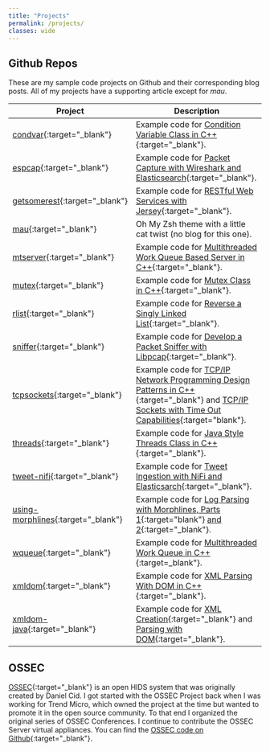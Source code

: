 ```yaml
---
title: "Projects"
permalink: /projects/
classes: wide
---
```

## Github Repos

These are my sample code projects on Github and their corresponding blog posts.  All of my projects have a supporting article except for *mau*.

| Project              | Description                 |
| -------------------- | --------------------------- |
| [condvar](https://github.com/vichargrave/condvar){:target="_blank"} | Example code for [Condition Variable Class in C++](/programming/condition-variable-class-in-cpp/){:target="_blank"}.
| [espcap](https://github.com/vichargrave/espcap){:target="_blank"} | Example code for [Packet Capture with Wireshark and Elasticsearch](/programming/packet-capture-with-wireshark-and-elasticsearch/){:target="_blank"}.
| [getsomerest](https://github.com/vichargrave/getsomerest){:target="_blank"} | Example code for [RESTful Web Services with Jersey](/tutorials/restful-webservices-with-jersey/){:target="_blank"}.
| [mau](https://github.com/vichargrave/mau){:target="_blank"} | Oh My Zsh theme with a little cat twist (no blog for this one). 
| [mtserver](https://github.com/vichargrave/mtserver){:target="_blank"} | Example code for [Multithreaded Work Queue Based Server in C++](/programming/multithreaded-work-queue-based-server-in-cpp){:target="_blank"}.
| [mutex](https://github.com/vichargrave/mutex){:target="_blank"} | Example code for [Mutex Class in C++](/programming/mutex-class-in-cpp/){:target="_blank"}.
| [rlist](https://github.com/vichargrave/rlist){:target="_blank"} | Example code for [Reverse a Singly Linked List](/programming/reversing-a-singly-linked-list/){:target="_blank"}.
| [sniffer](https://github.com/vichargrave/sniffer){:target="_blank"} |  Example code for [Develop a Packet Sniffer with Libpcap](/programming/develop-a-packet-sniffer-with-libpcap/){:target="_blank"}.
| [tcpsockets](https://github.com/vichargrave/tcpsockets){:target="_blank"} | Example code for [TCP/IP Network Programming Design Patterns in C++](/programming/tcp-ip-network-programming-design-patterns-in-cpp/){:target="_blank"} and [TCP/IP Sockets with Time Out Capabilities](/programming/tcp-ip-sockets-with-time-out-capabilties/){:target="blank"}.
| [threads](https://github.com/vichargrave/threads){:target="_blank"} | Example code for [Java Style Threads Class in C++](/programming/java-style-thread-class-in-cpp/){:target="_blank"}.
| [tweet-nifi](https://github.com/vichargrave/tweet-nifi){:target="_blank"} | Example code for [Tweet Ingestion with NiFi and Elasticsarch](https://vichargrave.github.io/programming/tweet-ingestion-with-nifi-and-elasticsearch/){:target="_blank"}. 
| [using-morphlines](https://github.com/vichargrave/using-morphlines){:target="_blank"} | Example code for [Log Parsing with Morphlines, Parts 1](/programming/log-parsing-with-morphlines-1/){:target="blank"} [and 2](/programming/log-parsing-with-morphlines-2/){:target="_blank"}. 
| [wqueue](https://github.com/vichargrave/wqueue){:target="_blank"} | Example code for [Multithreaded Work Queue in C++](/programming/multithreaded-work-queue-in-cpp/){:target=_blank"}.
| [xmldom](https://github.com/vichargrave/xmldom){:target="_blank"} | Example code for [XML Parsing With DOM in C++](/programming/xml-parsing-with-dom-in-cpp/){:target="_blank"}.
| [xmldom-java](https://github.com/vichargrave/xmldom-java){:target="_blank"} | Example code for [XML Creation](/programming/xml-creation-with-dom-in-java/){:target="_blank"} and [Parsing with DOM](/programming/xml-parsing-with-dom-in-java/){:target="_blank"}. 

## OSSEC

[OSSEC](https://www.ossec.net){:target="_blank"} is an open HIDS system that was originally created by Daniel Cid. I got started with the OSSEC Project back when I was working for Trend Micro, which owned the project at the time but wanted to promote it in the open source community. To that end I organized the original series of OSSEC Conferences.  I continue to contribute the OSSEC Server virtual appliances. You can find the [OSSEC code on Github](https://github.com/ossec/ossec-hids){:target="_blank"}.
